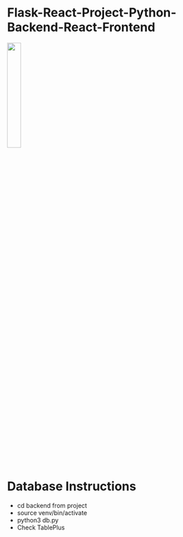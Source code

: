 # Flask-React-Project-Python-Backend-React-Frontend
[<img src="https://i.ytimg.com/vi/7LNl2JlZKHA/mqdefault.jpg" width="25%">](https://www.youtube.com/watch?v=7LNl2JlZKHA "How to Create a Flask + React Project | Python Backend + React Frontend")

# Database Instructions

- cd backend from project
- source venv/bin/activate
- python3 db.py
- Check TablePlus
